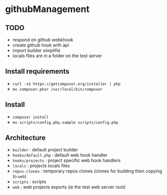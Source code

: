 githubManagement
================

TODO
----
- respond on github webkhook
- create github hook with api
- import builder simplifié
- locals files are in a folder on the test server

Install requirements
--------------------
- `curl -sS https://getcomposer.org/installer | php`
- `mv composer.phar /usr/local/bin/composer`

Install
-------
- `composer install`
- `mv scripts/config.php.sample scripts/config.php`

Architecture
------------
- `builder` : default project builder
- `hooks/default.php` : default web hook handler
- `hooks/projects` : project specific web hook handlers
- `locals` : projects locals files
- `repos-clones` : temporary repos clones (clones for building then copying to `web`)
- `scripts` : scripts
- `web` : web projects exports (ie the test web server root)